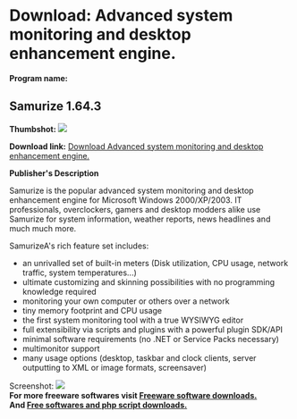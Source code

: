 # Download: Advanced system monitoring and desktop enhancement engine.

**Program name:**

## Samurize 1.64.3

  
**Thumbshot:** ![](http://www.freewarefiles.com/screenshot/samurize_md.gif)   
  
**Download link:** [Download Advanced system monitoring and desktop enhancement engine.](http://freesoftwares.boysofts.com/Samurize_program_13744.html)  
  


**Publisher's Description**  
  


Samurize is the popular advanced system monitoring and desktop enhancement engine for Microsoft Windows 2000/XP/2003. IT professionals, overclockers, gamers and desktop modders alike use Samurize for system information, weather reports, news headlines and much much more. 

SamurizeA's rich feature set includes:

  * an unrivalled set of built-in meters (Disk utilization, CPU usage, network traffic, system temperatures...) 
  * ultimate customizing and skinning possibilities with no programming knowledge required 
  * monitoring your own computer or others over a network 
  * tiny memory footprint and CPU usage 
  * the first system monitoring tool with a true WYSIWYG editor 
  * full extensibility via scripts and plugins with a powerful plugin SDK/API 
  * minimal software requirements (no .NET or Service Packs necessary) 
  * multimonitor support 
  * many usage options (desktop, taskbar and clock clients, server outputting to XML or image formats, screensaver) 

  
  
Screenshot: ![](http://www.freewarefiles.com/screenshot/samurize.gif)   
**For more freeware softwares visit [Freeware software downloads.](http://freesoftwares.boysofts.com/)**   
**And [Free softwares and php script downloads.](http://www.boysofts.com/)**
